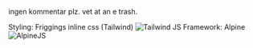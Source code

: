 ingen kommentar plz. vet at an e trash. 


Styling: Friggings inline css (Tailwind) ![Tailwind](https://upload.wikimedia.org/wikipedia/commons/thumb/d/d5/Tailwind_CSS_Logo.svg/1024px-Tailwind_CSS_Logo.svg.png)
JS Framework: Alpine ![AlpineJS](https://alpinejs.dev/alpine_long.svg)
